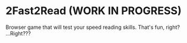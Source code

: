 # 2Fast2Read (WORK IN PROGRESS)
Browser game that will test your speed reading skills.  That's fun, right?
...Right???
